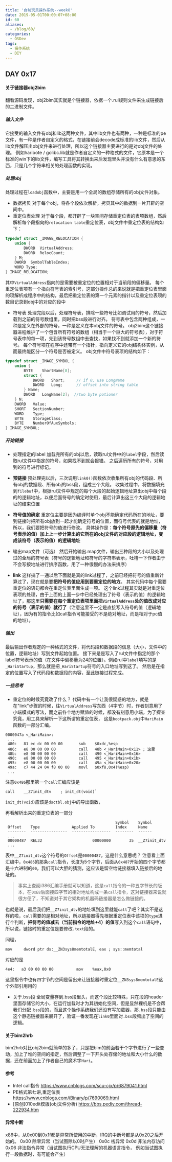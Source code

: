 ```yaml
---
title: '自制玩具操作系统--week8'
date: 2019-05-01T00:00:07+08:00
id: 60
aliases:
  - /blog/60/
categories:
  - OSDev
tags:
  - 操作系统
  - DIY
---
```


## DAY 0x17

#### 关于链接器obj2bim

翻看源码发现，obj2bim其实就是个链接器，依据一个.rul规则文件来生成链接后的二进制文件。

##### 输入文件
它接受的输入文件有obj和lib这两种文件，其中lib文件也有两种，一种是标准的pe文件，有一种是作者自定义的格式，在链接前会decode成标准的lib文件，然后从lib文件解压出obj文件来进行处理，所以这个链接器主要进行的是对obj文件的处理。
例如haribote / golibc.lib就是作者自定义的一种格式的文件，它原本是一个标准的win下的lib文件，编写工具将其转换出来后发现里头并没有什么有意思的东西，只是几个字符串相关的处理函数的实现。

##### 处理obj
处理过程在`loadobj`函数中，主要是用一个全局的数组存储所有的obj文件对象。
- 数据拷贝
对于每个obj，将各个段依次解析，拷贝其中的数据到一片开辟的空间中。
- 重定位表处理
对于每个段，都开辟了一块空间存储重定位表的表项数组，然后解析每个段指向的`relocation table`重定位表，obj文件中重定位表的结构如下：
```cpp
typedef struct _IMAGE_RELOCATION {
	union {
		DWORD  VirtualAddress;
		DWORD  RelocCount;
	} M;
	DWORD  SymbolTableIndex;
	WORD Type;
} IMAGE_RELOCATION;
```
其中`VirtualAddress`指向的是需要被重定位的位置相对于当前段的偏移量。
每个重定位表项有一个指向符号表的索引号，这部分操作总的来说就是把重定位表里面的项解析成程序中的结构，最后把重定位表的第一个元素的指针以及重定位表项的数目记录到obj中的对应的段中

- 符号表
  处理完段以后，处理符号表，排除一些符号比如调试用的符号，然后加载到之前的符号数组里，同时把bss段进行对齐。
  符号表中包含两种组成，一种是定义在外部的符号，一种是定义在本obj文件的符号。
  obj2bim这个链接器进程维护了一个包含所有符号的数组（相当于一个巨大的符号表），对于符号表中的每一项，先到该符号数组中去查找，如果找不到就添加一个新的符号。
  每个符号项在程序中还带有一个指针，指向定义它的obj结构体实例，从而最终能区分一个符号是否被定义。
  obj文件中符号表项的结构如下：
```cpp
typedef struct _IMAGE_SYMBOL {
	union {
		BYTE    ShortName[8];
		struct {
			DWORD   Short;     // if 0, use LongName
			DWORD   Long;      // offset into string table
		} Name;
		DWORD   LongName[2];  //two byte potioner
	} N;
	DWORD   Value;
	SHORT   SectionNumber;
	WORD    Type;
	BYTE    StorageClass;
	BYTE    NumberOfAuxSymbols;
} IMAGE_SYMBOL;
```

##### 开始链接
- 处理指定的label
加载完所有的obj以后，读取rul文件中的`label`字段，然后读取rul文件中指定的符号，如果找不到就会报错。
之后遍历所有的符号，对用到的符号进行标记。

- **预链接**
预处理完以后，三次调用`link0()`函数依次收集所有obj的代码段、所有obj的数据段、所有obj的bss段，组成三个大段。
收集过程中，将数据填充到`filebuf`中，根据rul文件中规定的每个大段的起始逻辑地址算出obj中每个段的的逻辑地址，以便后面符号的确定时使用，最后计算出这三个大段的逻辑地址的结束位置

- **符号值的确定**
重定位主要是因为编译时单个obj不能确定代码所在的地址，要到链接时把所有obj放到一起才能确定符号的位置，而符号代表的就是地址，所以，我们要把符号的值进行修改。
具体操作是：**每个符号原先的偏移量（符号表示的值）加上上一步计算出的它所在的obj文件的对应段的逻辑地址，变成该符号（表示的值）的逻辑地址**

- 输出map文件（可选）
然后开始输出.map文件，输出三种段的大小以及处理过的全局的符号表（符号的逻辑地址和符号的字符串表示，吐槽一下作者由于不会写按地址进行排序函数，用了一种很慢的办法来排序）

- **link**
这样搞了一通以后下面就是真的link过程了，之前已经把符号的值重新计算过了，现在就是要**把符号的值应用到要重定位的地方**。
其实代码中每个需要重定位的语句都会在重定位表里面生成一项。
这个link过程其实就是对重定位表项的处理，由于上面的上面一步中已经处理出了符号（表示的值）的逻辑地址了，那这里**只需要在每个重定位表项里面把`VirtualAddress`处的值改成对应的符号（表示的值）就行了**（注意这里不一定是直接写入符号的值（逻辑地址），因为有的指令比如call指令可能接受的不是绝对地址，而是相对于pc值的地址）。

##### 输出
最后输出作者规定的一种格式的文件，将代码段和数据段的信息（大小，文件中的位置，逻辑地址）写到文件起始位置。
接下来是是写入了rul文件中指定的那个label符号表示的值（在文件中偏移量为24的位置）。例如rul中`label`项写的是`_HariStartup`，那么就是把`_HariStartup`符号的入口地址写到这了。
然后是在指定的位置写入了代码段和数据段的内容，至此链接过程完成。

##### 一些思考
- 重定位的时候究竟改了什么？
代码中有一个让我很疑惑的地方，就是在"link"步骤的时候，往`VirtualAddress`写东西（4字节）时，作者刻意用了小端模式的写法，而之前各个地方赋值的时候，都没有刻意用小端，为了探查究竟，用工具来解析一下这所谓的重定位表，
这是`bootpack.obj`中`HariMain`函数的一部分汇编。
```
0000047a <_HariMain>:
 ...
 480:   81 ec dc 00 00 00       sub    $0xdc,%esp
 486:   e8 00 00 00 00          call   48b <_HariMain+0x11>	; 这里
 48b:   e8 00 00 00 00          call   490 <_HariMain+0x16>
 490:   e8 00 00 00 00          call   495 <_HariMain+0x1b>
 495:   e8 00 00 00 00          call   49a <_HariMain+0x20>
 49a:   c7 44 24 04 f8 00 00    movl   $0xf8,0x4(%esp)
 ...
```
注意`0x486`那里第一个`call`汇编应该是
```
call    __Z7init_dtv    ; init_dt(void)`
```
`init_dt(void)`应该是`dsctbl.obj`中的导出函数，

再看解析出来的重定位表的一部分
```
                                                Symbol    Symbol
 Offset    Type              Applied To         Index     Name
 --------  ----------------  -----------------  --------  ------
 ...
 00000487  REL32                      00000000        35  __Z7init_dtv
 ...
```
表中`__Z7init_dtv`这个符号的`Offset`是`00000487`，这是什么意思呢？
注意看上面汇编中，`0x486`的那条`call`指令，长度为5个字节，后面从`0x487`开始的四个字节都是十六进制的`00`，我们可以大胆的猜测，这应该是留空给链接器填入链接后的地址的。

> 事实上查阅i386汇编手册就可以知道，这是`call`指令的一种五字节长的版本，在`0xE8`后面接四字节的相对地址构成一条`call`指令，这对链接器来说就很方便了，不知道对于其它架构的机器码链接器是怎么做链接的。

也就是说，最后我们把`__Z7init_dtv`的地址填到这里就能`call`了吧？其实不是这样的啦，`call`需要的是相对地址，所以链接器得先根据重定位表中该项的`type`进行个判断，**把符号的值减去（当前指令的地址+4）的值**写入到这个`call`语句中，所以说，链接时的重定位是要修改`.text`段的。

同理，
```
mov     dword ptr ds:__ZN3sys8memtotalE, eax ; sys::memtotal
```
对应的是
```
4e4:   a3 00 00 00 00          mov    %eax,0x0
```
这里指令中也有四字节的空间是留出来让链接器时重定位`__ZN3sys8memtotalE`这个外部引用用的

- 关于.bss段
全局变量存到.bss段里头，而这个段比较特殊，只在段的header里面存储它的大小，在运行加载时才为其初始化空间，但是显然裸机是不会帮我们分配`.bss`段的，而且这个操作系统我们还没有写加载器，那`.bss`段只能由这个静态链接器来展开了，验证一番发现在`link0`里面对`.bss`段腾出了空间的逻辑。


#### 关于bim2hrb
bim2hrb对比obj2bim就简单的多了，只是把bim的前面若干个字节进行了一些变动，加上了堆的空间的指定，然后调整了一下开头处存储的地址和大小什么的数据，还在前面加上了作者自己的魔术字`Hari`。

#### 参考
- Intel call指令
https://www.cnblogs.com/scu-cjx/p/6879041.html
- PE格式第七讲,重定位表
https://www.cnblogs.com/iBinary/p/7690069.html
- [原创]010edit模版(obj文件分析) 
https://bbs.pediy.com/thread-222934.htm



#### 异常中断
x86中，从0x00到0x1f都是异常所使用的中断，IRQ的中断号都是从0x20之后开始的。
0x00 除零异常（当试图除以0时产生）
0x0c 栈异常
0x0d 非法内存访问
0x06 非法指令异常（当试图执行CPU无法理解的机器语言指令， 例如当试图执行一段数据时，有可能会产生）

